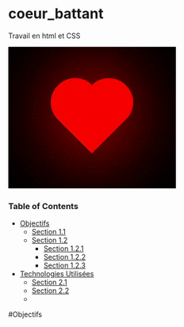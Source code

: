 # coeur_battant
Travail en html et CSS

![](coeur_css.gif)

### Table of Contents

* [Objectifs](#Objectifs)
    * [Section 1.1](#section_1_1)
    * [Section 1.2](sSection_1_2)
        * [Section 1.2.1](#section_1_2_1)
        * [Section 1.2.2](#section_1_2_2)
        * [Section 1.2.3](#section_1_2_3)
* [Technologies Utilisées](#chapter2)
    * [Section 2.1](#section_2_1)
    * [Section 2.2](#section_2_2)
    * 
 #Objectifs
